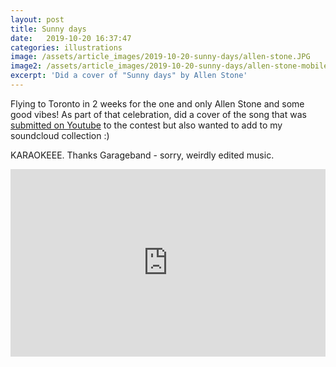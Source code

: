 ```yaml
---
layout: post
title: Sunny days
date:   2019-10-20 16:37:47
categories: illustrations
image: /assets/article_images/2019-10-20-sunny-days/allen-stone.JPG
image2: /assets/article_images/2019-10-20-sunny-days/allen-stone-mobile.JPG
excerpt: 'Did a cover of "Sunny days" by Allen Stone'
---
```


Flying to Toronto in 2 weeks for the one and only Allen Stone and some good vibes! As part of that celebration, did a cover of the song that was [submitted on Youtube](https://www.youtube.com/watch?v=Lm6WjoXMOLw) to the contest but also wanted to add to my soundcloud collection :) 

KARAOKEEE. Thanks Garageband - sorry, weirdly edited music.

<iframe width="100%" height="300" scrolling="no" frameborder="no" allow="autoplay" src="https://w.soundcloud.com/player/?url=https%3A//api.soundcloud.com/tracks/699318850&color=%23ff5500&auto_play=false&hide_related=false&show_comments=true&show_user=true&show_reposts=false&show_teaser=true&visual=true"></iframe>